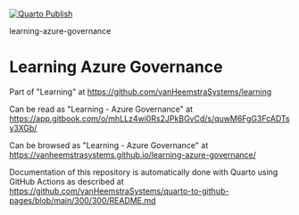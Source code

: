 [![Quarto Publish](https://github.com/vanHeemstraSystems/learning-azure-governance/actions/workflows/publish.yml/badge.svg)](https://github.com/vanHeemstraSystems/learning-azure-governance/actions/workflows/publish.yml)

learning-azure-governance
# Learning Azure Governance

Part of "Learning" at https://github.com/vanHeemstraSystems/learning

Can be read as "Learning - Azure Governance" at https://app.gitbook.com/o/mhLLz4wi0Rs2JPkBGvCd/s/quwM6FgG3FcADTsy3XGb/

Can be browsed as "Learning - Azure Governance" at https://vanheemstrasystems.github.io/learning-azure-governance/

Documentation of this repository is automatically done with Quarto using GitHub Actions as described at https://github.com/vanHeemstraSystems/quarto-to-github-pages/blob/main/300/300/README.md
